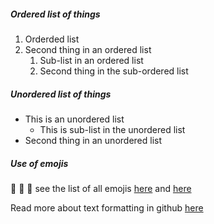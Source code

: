 ##### Ordered list of things

1. Orderded list
2. Second thing in an ordered list
   1. Sub-list in an ordered list
   2. Second thing in the sub-ordered list

##### Unordered list of things

- This is an unordered list
  - This is sub-list in the unordered list
- Second thing in an unordered list

##### Use of emojis

🥇 🏩 🖤 see the list of all emojis [here](https://gist.github.com/rxaviers/7360908) and [here](https://github.com/ikatyang/emoji-cheat-sheet/blob/master/README.md)

Read more about text formatting in github [here](https://docs.github.com/en/github/writing-on-github/getting-started-with-writing-and-formatting-on-github/basic-writing-and-formatting-syntax)
